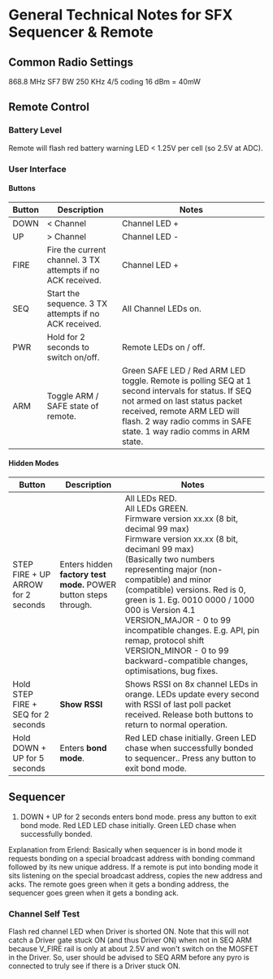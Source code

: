 # General Technical Notes for SFX Sequencer & Remote

## Common Radio Settings

868.8 MHz
SF7
BW 250 KHz
4/5 coding
16 dBm = 40mW

## Remote Control

### Battery Level
Remote will flash red battery warning LED < 1.25V per cell (so 2.5V at ADC).

### User Interface

#### Buttons

| Button | Description                                                 | Notes                                                        |
| ------ | ----------------------------------------------------------- | ------------------------------------------------------------ |
| DOWN   | < Channel                                                   | Channel LED +                                                |
| UP     | > Channel                                                   | Channel LED -                                                |
| FIRE   | Fire the current channel. 3 TX attempts if no ACK received. | Channel LED +                                                |
| SEQ    | Start the sequence. 3 TX attempts if no ACK received.       | All Channel LEDs on.                                         |
| PWR    | Hold for 2 seconds to switch on/off.                        | Remote LEDs on / off.                                        |
| ARM    | Toggle ARM / SAFE state of remote.                          | Green SAFE LED / Red ARM LED toggle. Remote is polling SEQ at 1 second intervals for status. If SEQ not armed on last status packet received, remote ARM LED will flash. 2 way radio comms in SAFE state. 1 way radio comms in ARM state. |

#### Hidden Modes



| Button                             | Description                                                  | Notes                                                        |
| ---------------------------------- | ------------------------------------------------------------ | ------------------------------------------------------------ |
| STEP FIRE + UP ARROW for 2 seconds | Enters hidden **factory test mode.**  POWER button steps through. | All LEDs RED.<br />All LEDs GREEN.<br />Firmware version xx.xx (8 bit, decimal 99 max)<br />Firmware version xx.xx (8 bit, decimanl 99 max)<br />(Basically two numbers representing major (non-compatible) and minor (compatible) versions. Red is 0, green is 1. Eg. 0010 0000 / 1000 000 is Version 4.1 VERSION_MAJOR - 0 to 99 incompatible changes. E.g. API, pin remap, protocol shift VERSION_MINOR - 0 to 99 backward-compatible changes, optimisations, bug fixes. |
| Hold STEP FIRE + SEQ for 2 seconds | **Show RSSI**                                                | Shows RSSI on 8x channel LEDs in orange. LEDs update every second with RSSI of last poll packet received. Release both buttons to return to normal operation. |
| Hold DOWN + UP for 5 seconds       | Enters **bond mode**.                                        | Red LED chase initially. Green LED chase when successfully bonded to sequencer.. Press any button to exit bond mode. |

## Sequencer

1. DOWN + UP for 2 seconds enters bond mode. press any button to exit bond mode.
Red LED LED chase initially. Green LED chase when successfully bonded.

Explanation from Erlend: Basically when sequencer is in bond mode it requests bonding on a special broadcast address with bonding command followed by its new unique address. If a remote is put into bonding mode it sits listening on the special broadcast address, copies the new address and acks. The remote goes green when it gets a bonding address, the sequencer goes green when it gets a bonding ack.

### Channel Self Test

Flash red channel LED when Driver is shorted ON. Note that this will not catch a Driver gate stuck ON (and thus Driver ON) when not in SEQ ARM because V_FIRE rail is only at about 2.5V and won't switch on the MOSFET in the Driver. So, user should be advised to SEQ ARM before any pyro is connected to truly see if there is a Driver stuck ON. 






